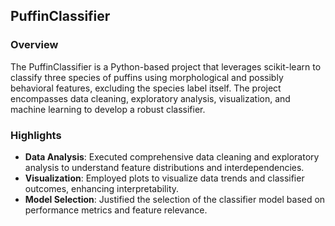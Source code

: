 ## PuffinClassifier

### Overview
The PuffinClassifier is a Python-based project that leverages scikit-learn to classify three species of puffins using morphological and possibly behavioral features, excluding the species label itself. The project encompasses data cleaning, exploratory analysis, visualization, and machine learning to develop a robust classifier.

### Highlights

* **Data Analysis**: Executed comprehensive data cleaning and exploratory analysis to understand feature distributions and interdependencies.
* **Visualization**: Employed plots to visualize data trends and classifier outcomes, enhancing interpretability.
* **Model Selection**: Justified the selection of the classifier model based on performance metrics and feature relevance.

